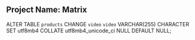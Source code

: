 ## Project Name: Matrix



ALTER TABLE `products` CHANGE `video` `video` VARCHAR(255) CHARACTER SET utf8mb4 COLLATE utf8mb4_unicode_ci NULL DEFAULT NULL;

